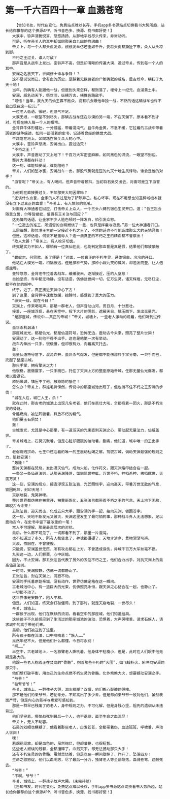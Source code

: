 # 第一千六百四十一章 血溅苍穹
        【告知书友，时代在变化，免费站点难以长存，手机app多书源站点切换看书大势所趋，站长给你推荐的这个换源APP，听书音色多、换源、找书都好使！】
       大漠中，铃声清脆悦耳，悠悠扬扬，从那地平线尽头传来，非常动听。
       可是，听在帝关人的耳中却如同那来自九幽的拘魂曲！
       帝关上，每一个人都头皮发炸，根根发丝仿若重如千斤，要将头皮都撕扯下来，众人从头凉到脚。
       不朽之王过关，谁人可敌？
       那声音是从战车上发出，銮铃声不高，但是却清晰的传遍大漠，透过帝关，传到每一个人的耳中。
       安澜之名震天下，世间修士谁与争锋！？
       这不是说说而已，曾有血的历史，是踩着无数强者的尸骸铸就的威名，震古烁今，横扫了九天十地！
       当年，的确有人能跟他一战，但是到头来怎样，都殒落了，埋骨上一纪元，血浸黄土中。
       安澜，威名动天下，慑世间，纵横万古，横推各路敌手。
       “可惜！当年，我九天的仙王寡不敌众，没有机会跟他单独一战，不然的话这辆战车也许不会出现在这一纪元。”
       一位老人低语，很轻，但底气不足。
       大漠无垠，一眼望不到尽头，那辆古战车还在沙漠的另一端，不在天渊下，原本看不到才对，可现在映入每一个人的眼帘。
       金背莽牛体形健壮，十分威猛，带着混沌气，且牛角金黄，不急不缓，它拉着的古战车带着斑驳的战争痕迹，如同一部活着的史书，记述着曾经的绝世大战。
       牛蹄落在地上，如同踏在帝关众人的心中。
       大漠中，銮铃声悠扬，安澜出山，要过边荒！
       “不朽之王！”
       大漠中，声音震动了天上地下！千百万大军密密麻麻，如同黑色的洪流，一眼望不到边。
       整片大漠都在抖动！
       这一刻，谁能挡安澜，谁能阻他？
       帝关，人们如坠冰窖，安澜战车一出，那股气势就足压的九天十地生灵悸动，谁会是他的对手？
       “血誓呢？”帝关上，有人喝问，但声音带着颤抖，当初将石昊交出去，对面可是立下血誓的。
       为何现在直接要过关，不怕那天大的因果吗？
       “还谈什么血誓，金家的人不过是为了铲除异己，私心坏事，现在不用想也知道异域根本就没有立下过真正的血誓！”帝关上，有人愤怒的低吼。
       对面有大神通者在回应，打击帝关上众人，一个三头六臂的银色生灵开口，道：“吾王岂会随意立誓，尔等皆蝼蚁，值得吾王关注与回应？”
       这无情的话语，让金家不少人脸色顿时一阵发白，怕引发众怒。
       “一位逝去的准王，所遗留的血精燃烧了一些，也算是挥霍与浪费。”另一位大神通者开口。
       无需细想，那位准王生前一定接近不朽之王了，不然的话也不可能造成那么大的天地异象！
       但是，这种话语，何尝不是羞辱人？连一滴真正的不朽之王的精血都不曾祭出！
       “欺人太甚！”帝关上，有人咬牙切齿。
       终究是实力不如人，哪怕有一位真仙在此，也能判定那血誓是真是假，结果他们都被蒙蔽了。
       “蝼蚁尔，何需欺，杀了便是！”对面，一位真正的不朽生灵，通体银白，冷冷的开口。
       他站在大漠另一端，相隔很远，但是那种气势，那种小觑九天的威风，却透发而至，让人倍感屈辱。
       銮铃悠悠，金背老牛拉着古战车，缓缓驶来，逐渐接近，压的人窒息！
       自始至终，车中都无动静，没有话语，仿佛这世间一切，亿万生灵，诸天辉煌，无尽红尘，都不在他的眼中。
       终于，近了，真正接近天渊中心下方！
       到了这里，金背莽牛速度放缓，抬蹄时，感受到了莫大的压力。
       “纵天一战，就在今日！”
       天渊上，传来喝吼声，那是一群老人，但声音动山河，贯日月，十分悲壮。
       接着，一座城浮现，悬在天空中，投下大片的阴影，遮蔽天日，镇压而下，发出无量光。
       “是那座城，传说中……真正的帝城！”帝关，城墙上，一些老人激动的说着，他们听到过传说。
       盖世杀机汹涌！
       那座城发光，都是仙光，都是仙道符号，恐怖无边，震动古今未来，照亮了整片世间！
       安澜动了，这一刻他不得不出手，这也是他第一次有举动。
       战车内伸出一只手，很缓慢，但却很有力，向着高天托去。
       轰！
       无量仙道符号落下，混沌炸开，盖世杀气爆发，但是都不能伤那只手掌分毫，一只手而已，托起了整座古城。
       那只手掌，拥有擎天之力！
       他很稳，震慑寰宇，一只手而已，托住了天渊上方的整座原始帝城，任那无量仙光爆发，都难以震退它。
       原始帝城，镇压不了他，被稳稳的抵住！
       怎么办？帝关上，群雄毛骨悚然，传说中的那座城池出现了，但也挡不住不朽之王安澜的步伐！
       “城在人在，城亡人王，杀！”
       就在此时，那古老的城池上出现几名老者，他们在悲壮大吼，全都抱着一团火，那是不朽生灵的骨骼。
       骨骼燃烧，被法阵锁着，释放不朽的精气。
       他们要玉石俱焚！
       轰！
       古城发光，尤其是中心那里，有一道滔天的光束直刺天渊之心，带动起无量法力，仙威盖世。
       帝关城墙上，石昊沉默着，但是心脏却狠狠的抽动着，剧痛，他知道，城中唯一的王出手了。
       老弱病残拼命，七王中还活着的唯一的王震动枯竭之躯，驾驭古城，调动天渊最强的规则之力，阻挡安澜！
       “轰隆！”
       整片天渊都在焚烧，发出漫天仙气，成为火焰，化作符文，跟天渊烙印结合在一起。
       一条又一条仙道法则，从那天渊降落，如同惊世神虹，万世不朽，神挡杀神，佛挡弑佛，灭度万灵！
       这一刻，安澜的后方，接连浮现五张法旨，光芒照恒宇，迎向高天，带着万世无敌的气息，锁困乾坤，封印天地！
       天崩地裂，鬼哭神嚎。
       整片世界都仿佛在被重开，被重新炼化，五张法旨都带着不朽之王的气息，天上地下无敌，睥睨古今未来！
       五张法旨，迎天而击，化成五只大手，跟安澜的手一起，拍向天渊，锁困苍宇。
       这一刻，天地不断发光又破灭，天渊这里发生了最可怕的事，那种战斗外人无法想象，足以震动古今，在史书中留下最浓重的一笔！
       常人不可理解，那是最高层次的对抗。
       最后，什么都不可见了，一切都看不到了，那里一片混沌。
       也不知道过了多久，所有人都窒息了，神魂都僵硬了，天地才清净，景物渐渐可辨。
       大漠，依旧在，不曾被毁。
       只能说，安澜盖世无匹，所有攻击都在上方，不曾造成误伤，异域千百万大军丝毫不损。
       九天这一边，人们颤栗，心中灰暗。
       因为，不止安澜，那五张法旨代表了另外的五位不朽之王，他们合力出手，对抗天渊上的最高仙道法则。
       一时间，天渊寂静，仿佛一切都静止了。
       五张法旨，封在天渊上，沉寂不动。
       安澜的手托着原始帝城，没有动作，世界仿佛定格在这一瞬间。
       古老城池中心，有一道巨大的光束，仿佛照亮永恒，跟天渊之心结合在一起，也静止了。
       一切都不动了。
       这世界像是安静了，陷入平和。
       但是，人们知道，终究会打破僵局，到了那时，就是天崩地裂，一世尽头！
       帝关，城墙上。
       一群孩子出现，他们在默默的流泪，看着空中的那座城，他们知道结局。
       这些孩子不久前感应到了生活过的那座城池的波动，恐惧着，大声哭嚎着，请求石族人，请求城中的高手带他们来。
       最后，他们被送到了这里。
       所有孩子都在流泪，口中喃喃着：“族人……”
       虽然年纪不大，但是他们什么都懂，今日将永别！
       “啊……”
       半空中，古老城池上，一名独臂老人嘶吼着，他身体干枯瘦小，但是，此时在人们眼中他无疑是高大的。
       他跟一些老人抱着正在焚烧的“骨骼”，抱着那些不朽的“火团”，如飞蛾扑火，俯冲向安澜的那只手。
       他们想打破平衡，用自己的生命点燃不朽生灵的骨骼，化作熊熊大火，想要撼动安澜之手。
       “爷爷！”
       “独臂爷爷！”
       帝关，城墙上，一群孩子大哭，泪水模糊了双眼，他们撕心裂肺的哭嚎。
       那不是他们的亲爷爷，若论辈分，不知高出了多少辈，但是却如亲爷爷一般对他们，虽然表面严苛，但是内心的慈祥与疼爱可感知到。
       那是一群早已残废了的老人，身中规则之力，不可化解，但是身残心坚，祖先的遗训从未违背过。
       他们坚守着，哪怕战死到最后一个人，也不退缩，直至生命之血流尽！
       帝关上，无人不动容。
       石昊的双眼也模糊了，他看着那些老人，白发苍苍，全都带着伤，血迹斑斑，呼啸着，声动人世间！
       噗！
       若烟花绽放，却是血色的，虽然绚烂，但却凄艳，也很短暂。
       这些老人燃烧的残躯，全都撞碎了，血溅天宇，却无法撼动那只大手！
       还有不朽生灵的的骨骼，虽然焚烧着，但是也在一瞬间散掉了，炸开了，坠落四方！
       生命之歌怒绽，他们以血明志，尽了最后一分力，独臂老人等全部殒落，血溅苍穹，这般死去。
       “爷爷！”
       “不啊，爷爷！”
       帝关，城墙上，一群孩子放声大哭。（未完待续）
       【告知书友，时代在变化，免费站点难以长存，手机app多书源站点切换看书大势所趋，站长给你推荐的这个换源APP，听书音色多、换源、找书都好使！】